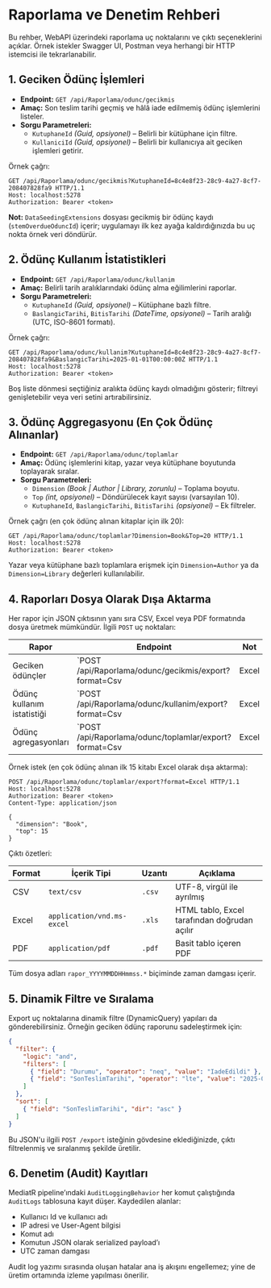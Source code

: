# Raporlama ve Denetim Rehberi

Bu rehber, WebAPI üzerindeki raporlama uç noktalarını ve çıktı seçeneklerini açıklar. Örnek istekler Swagger UI, Postman veya herhangi bir HTTP istemcisi ile tekrarlanabilir.

## 1. Geciken Ödünç İşlemleri

- **Endpoint:** `GET /api/Raporlama/odunc/gecikmis`
- **Amaç:** Son teslim tarihi geçmiş ve hâlâ iade edilmemiş ödünç işlemlerini listeler.
- **Sorgu Parametreleri:**
  - `KutuphaneId` *(Guid, opsiyonel)* – Belirli bir kütüphane için filtre.
  - `KullaniciId` *(Guid, opsiyonel)* – Belirli bir kullanıcıya ait geciken işlemleri getirir.

Örnek çağrı:

```http
GET /api/Raporlama/odunc/gecikmis?KutuphaneId=8c4e8f23-28c9-4a27-8cf7-208407828fa9 HTTP/1.1
Host: localhost:5278
Authorization: Bearer <token>
```

**Not:** `DataSeedingExtensions` dosyası gecikmiş bir ödünç kaydı (`stemOverdueOduncId`) içerir; uygulamayı ilk kez ayağa kaldırdığınızda bu uç nokta örnek veri döndürür.

## 2. Ödünç Kullanım İstatistikleri

- **Endpoint:** `GET /api/Raporlama/odunc/kullanim`
- **Amaç:** Belirli tarih aralıklarındaki ödünç alma eğilimlerini raporlar.
- **Sorgu Parametreleri:**
  - `KutuphaneId` *(Guid, opsiyonel)* – Kütüphane bazlı filtre.
  - `BaslangicTarihi`, `BitisTarihi` *(DateTime, opsiyonel)* – Tarih aralığı (UTC, ISO-8601 formatı).

Örnek çağrı:

```http
GET /api/Raporlama/odunc/kullanim?KutuphaneId=8c4e8f23-28c9-4a27-8cf7-208407828fa9&BaslangicTarihi=2025-01-01T00:00:00Z HTTP/1.1
Host: localhost:5278
Authorization: Bearer <token>
```

Boş liste dönmesi seçtiğiniz aralıkta ödünç kaydı olmadığını gösterir; filtreyi genişletebilir veya veri setini artırabilirsiniz.

## 3. Ödünç Aggregasyonu (En Çok Ödünç Alınanlar)

- **Endpoint:** `GET /api/Raporlama/odunc/toplamlar`
- **Amaç:** Ödünç işlemlerini kitap, yazar veya kütüphane boyutunda toplayarak sıralar.
- **Sorgu Parametreleri:**
  - `Dimension` *(Book | Author | Library, zorunlu)* – Toplama boyutu.
  - `Top` *(int, opsiyonel)* – Döndürülecek kayıt sayısı (varsayılan 10).
  - `KutuphaneId`, `BaslangicTarihi`, `BitisTarihi` *(opsiyonel)* – Ek filtreler.

Örnek çağrı (en çok ödünç alınan kitaplar için ilk 20):

```http
GET /api/Raporlama/odunc/toplamlar?Dimension=Book&Top=20 HTTP/1.1
Host: localhost:5278
Authorization: Bearer <token>
```

Yazar veya kütüphane bazlı toplamlara erişmek için `Dimension=Author` ya da `Dimension=Library` değerleri kullanılabilir.

## 4. Raporları Dosya Olarak Dışa Aktarma

Her rapor için JSON çıktısının yanı sıra CSV, Excel veya PDF formatında dosya üretmek mümkündür. İlgili `POST` uç noktaları:

| Rapor | Endpoint | Not |
|-------|----------|-----|
| Geciken ödünçler | `POST /api/Raporlama/odunc/gecikmis/export?format=Csv|Excel|Pdf` | Gövdede `KutuphaneId`, `KullaniciId` vb. filtreler gönderilebilir |
| Ödünç kullanım istatistiği | `POST /api/Raporlama/odunc/kullanim/export?format=Csv|Excel|Pdf` | Tarih aralığı ve kütüphane filtreleri geçerli |
| Ödünç agregasyonları | `POST /api/Raporlama/odunc/toplamlar/export?format=Csv|Excel|Pdf` | Gövdede `Dimension`, `Top` ve diğer filtreler yer almalı |

Örnek istek (en çok ödünç alınan ilk 15 kitabı Excel olarak dışa aktarma):

```http
POST /api/Raporlama/odunc/toplamlar/export?format=Excel HTTP/1.1
Host: localhost:5278
Authorization: Bearer <token>
Content-Type: application/json

{
  "dimension": "Book",
  "top": 15
}
```

Çıktı özetleri:

| Format | İçerik Tipi | Uzantı | Açıklama |
|--------|-------------|--------|----------|
| CSV | `text/csv` | `.csv` | UTF-8, virgül ile ayrılmış |
| Excel | `application/vnd.ms-excel` | `.xls` | HTML tablo, Excel tarafından doğrudan açılır |
| PDF | `application/pdf` | `.pdf` | Basit tablo içeren PDF |

Tüm dosya adları `rapor_YYYYMMDDHHmmss.*` biçiminde zaman damgası içerir.

## 5. Dinamik Filtre ve Sıralama

Export uç noktalarına dinamik filtre (DynamicQuery) yapıları da gönderebilirsiniz. Örneğin geciken ödünç raporunu sadeleştirmek için:

```json
{
  "filter": {
    "logic": "and",
    "filters": [
      { "field": "Durumu", "operator": "neq", "value": "IadeEdildi" },
      { "field": "SonTeslimTarihi", "operator": "lte", "value": "2025-02-01T00:00:00Z" }
    ]
  },
  "sort": [
    { "field": "SonTeslimTarihi", "dir": "asc" }
  ]
}
```

Bu JSON'u ilgili `POST /export` isteğinin gövdesine eklediğinizde, çıktı filtrelenmiş ve sıralanmış şekilde üretilir.

## 6. Denetim (Audit) Kayıtları

MediatR pipeline’ındaki `AuditLoggingBehavior` her komut çalıştığında `AuditLogs` tablosuna kayıt düşer. Kaydedilen alanlar:

- Kullanıcı Id ve kullanıcı adı
- IP adresi ve User-Agent bilgisi
- Komut adı
- Komutun JSON olarak serialized payload’ı
- UTC zaman damgası

Audit log yazımı sırasında oluşan hatalar ana iş akışını engellemez; yine de üretim ortamında izleme yapılması önerilir.


